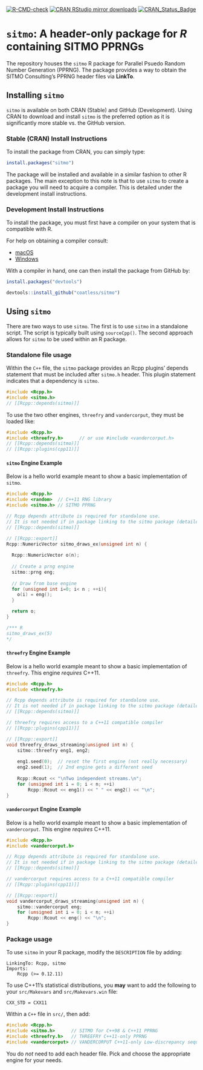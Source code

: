 <!-- README.md is generated from README.Rmd. Please edit that file -->
<!-- badges: start -->

[![R-CMD-check](https://github.com/coatless/sitmo/workflows/R-CMD-check/badge.svg)](https://github.com/coatless/sitmo/actions)
[![CRAN RStudio mirror
downloads](http://cranlogs.r-pkg.org/badges/sitmo)](http://www.r-pkg.org/pkg/sitmo)
[![CRAN\_Status\_Badge](http://www.r-pkg.org/badges/version/sitmo)](https://cran.r-project.org/package=sitmo)
<!-- badges: end -->

# `sitmo`: A header-only package for *R* containing SITMO PPRNGs

The repository houses the `sitmo` R package for Parallel Psuedo Random
Number Generation (PPRNG). The package provides a way to obtain the
SITMO Consulting’s PPRNG header files via **LinkTo**.

## Installing `sitmo`

`sitmo` is available on both CRAN (Stable) and GitHub (Development).
Using CRAN to download and install `sitmo` is the preferred option as it
is significantly more stable vs. the GitHub version.

### Stable (CRAN) Install Instructions

To install the package from CRAN, you can simply type:

``` r
install.packages("sitmo")
```

The package will be installed and available in a similar fashion to
other R packages. The main exception to this note is that to use `sitmo`
to create a package you will need to acquire a compiler. This is
detailed under the development install instructions.

### Development Install Instructions

To install the package, you must first have a compiler on your system
that is compatible with R.

For help on obtaining a compiler consult:

-   [macOS](http://thecoatlessprofessor.com/programming/r-compiler-tools-for-rcpp-on-os-x/)
-   [Windows](http://thecoatlessprofessor.com/programming/rcpp/install-rtools-for-rcpp/)

With a compiler in hand, one can then install the package from GitHub
by:

``` r
install.packages("devtools")

devtools::install_github("coatless/sitmo")
```

## Using `sitmo`

There are two ways to use `sitmo`. The first is to use `sitmo` in a
standalone script. The script is typically built using `sourceCpp()`.
The second approach allows for `sitmo` to be used within an R package.

### Standalone file usage

Within the `C++` file, the `sitmo` package provides an Rcpp plugins’
depends statement that must be included after `sitmo.h` header. This
plugin statement indicates that a dependency is `sitmo`.

``` cpp
#include <Rcpp.h>
#include <sitmo.h> 
// [[Rcpp::depends(sitmo)]]
```

To use the two other engines, `threefry` and `vandercorput`, they must
be loaded like:

``` cpp
#include <Rcpp.h>
#include <threefry.h>      // or use #include <vandercorput.h>
// [[Rcpp::depends(sitmo)]]
// [[Rcpp::plugins(cpp11)]]
```

#### `sitmo` Engine Example

Below is a hello world example meant to show a basic implementation of
`sitmo`.

``` cpp
#include <Rcpp.h>
#include <random>  // C++11 RNG library
#include <sitmo.h> // SITMO PPRNG

// Rcpp depends attribute is required for standalone use. 
// It is not needed if in package linking to the sitmo package (detailed next).
// [[Rcpp::depends(sitmo)]]

// [[Rcpp::export]]
Rcpp::NumericVector sitmo_draws_ex(unsigned int n) {
  
  Rcpp::NumericVector o(n);
  
  // Create a prng engine
  sitmo::prng eng;
  
  // Draw from base engine
  for (unsigned int i=0; i< n ; ++i){
    o(i) = eng();  
  }

  return o;
}

/*** R
sitmo_draws_ex(5)
*/
```

#### `threefry` Engine Example

Below is a hello world example meant to show a basic implementation of
`threefry`. This engine *requires* C++11.

``` cpp
#include <Rcpp.h>
#include <threefry.h>

// Rcpp depends attribute is required for standalone use. 
// It is not needed if in package linking to the sitmo package (detailed next).
// [[Rcpp::depends(sitmo)]]

// threefry requires access to a C++11 compatible compiler
// [[Rcpp::plugins(cpp11)]]

// [[Rcpp::export]]
void threefry_draws_streaming(unsigned int n) {
    sitmo::threefry eng1, eng2; 
 
    eng1.seed(0);  // reset the first engine (not really necessary)
    eng2.seed(1);  // 2nd engine gets a different seed
 
    Rcpp::Rcout << "\nTwo independent streams.\n";
    for (unsigned int i = 0; i < n; ++i)
        Rcpp::Rcout << eng1() << " " << eng2() << "\n";
}
```

#### `vandercorput` Engine Example

Below is a hello world example meant to show a basic implementation of
`vandercorput`. This engine *requires* C++11.

``` cpp
#include <Rcpp.h>
#include <vandercorput.h>

// Rcpp depends attribute is required for standalone use. 
// It is not needed if in package linking to the sitmo package (detailed next).
// [[Rcpp::depends(sitmo)]]

// vandercorput requires access to a C++11 compatible compiler
// [[Rcpp::plugins(cpp11)]]

// [[Rcpp::export]]
void vandercorput_draws_streaming(unsigned int n) {
    sitmo::vandercorput eng;
    for (unsigned int i = 0; i < n; ++i)
        Rcpp::Rcout << eng() << "\n"; 
}
```

### Package usage

To use `sitmo` in your R package, modify the `DESCRIPTION` file by
adding:

    LinkingTo: Rcpp, sitmo
    Imports:
        Rcpp (>= 0.12.11)

To use C++11’s statistical distributions, you **may** want to add the
following to your `src/Makevars` and `src/Makevars.win` file:

    CXX_STD = CXX11

Within a `C++` file in `src/`, then add:

``` cpp
#include <Rcpp.h>
#include <sitmo.h>      // SITMO for C++98 & C++11 PPRNG
#include <threefry.h>   // THREEFRY C++11-only PPRNG
#include <vandercorput> // VANDERCORPUT C++11-only Low-discrepancy sequence
```

You do *not* need to add each header file. Pick and choose the
appropriate engine for your needs.
